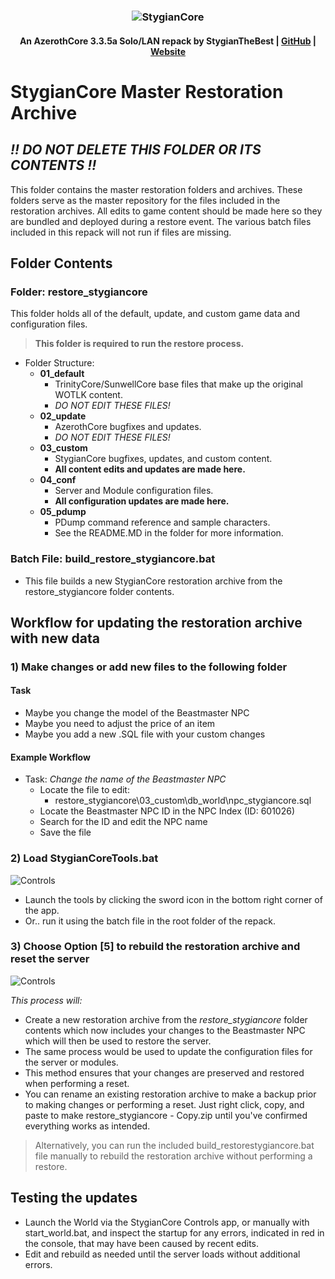 ### <p align="center">![StygianCore](https://stygianthebest.github.io/assets/img/logo/world_of_stygiancore.png "StygianCore")</p>

#### <p align="center"> An AzerothCore 3.3.5a Solo/LAN repack by StygianTheBest | [GitHub](https://github.com/StygianTheBest) | [Website](http://stygianthebest.github.io)</p>

# StygianCore Master Restoration Archive

## _!! DO NOT DELETE THIS FOLDER OR ITS CONTENTS !!_

This folder contains the master restoration folders and archives. These folders serve as the master repository for the files included in the restoration archives. All edits to game content should be made here so they are bundled and deployed during a restore event. The various batch files included in this repack will not run if files are missing.

## Folder Contents

### Folder: restore_stygiancore

This folder holds all of the default, update, and custom game data and configuration files.

> **This folder is required to run the restore process.**

- Folder Structure:
  - **01_default**
    - TrinityCore/SunwellCore base files that make up the original WOTLK content.
    - _DO NOT EDIT THESE FILES!_
  - **02_update**
    - AzerothCore bugfixes and updates.
    - _DO NOT EDIT THESE FILES!_
  - **03_custom**
    - StygianCore bugfixes, updates, and custom content.
    - **All content edits and updates are made here.**
  - **04_conf**
    - Server and Module configuration files.
    - **All configuration updates are made here.**
  - **05_pdump**
    - PDump command reference and sample characters.
    - See the README.MD in the folder for more information.

### Batch File: build_restore_stygiancore.bat

- This file builds a new StygianCore restoration archive from the restore_stygiancore folder contents.

## Workflow for updating the restoration archive with new data

### 1) Make changes or add new files to the following folder

#### Task

- Maybe you change the model of the Beastmaster NPC
- Maybe you need to adjust the price of an item
- Maybe you add a new .SQL file with your custom changes

#### Example Workflow

- Task: _Change the name of the Beastmaster NPC_
  - Locate the file to edit:
    - restore_stygiancore\03_custom\db_world\npc_stygiancore.sql
  - Locate the Beastmaster NPC ID in the NPC Index (ID: 601026)
  - Search for the ID and edit the NPC name
  - Save the file

### 2) Load StygianCoreTools.bat

![Controls](https://stygianthebest.github.io/assets/img/projects/stygiancore_controls/app_stygiancorecontrols.jpg)

- Launch the tools by clicking the sword icon in the bottom right corner of the app.
- Or.. run it using the batch file in the root folder of the repack.

### 3) Choose Option [5] to rebuild the restoration archive and reset the server

![Controls](https://stygianthebest.github.io/assets/img/projects/stygiancore_controls/restore_command.jpg)

_This process will:_

- Create a new restoration archive from the _restore_stygiancore_ folder contents which now includes your changes to the Beastmaster NPC which will then be used to restore the server.
- The same process would be used to update the configuration files for the server or modules.
- This method ensures that your changes are preserved and restored when performing a reset.
- You can rename an existing restoration archive to make a backup prior to making changes or performing a reset. Just right click, copy, and paste to make restore_stygiancore - Copy.zip until you've confirmed everything works as intended.

> Alternatively, you can run the included build_restorestygiancore.bat file manually to rebuild the restoration archive without performing a restore.

## Testing the updates

- Launch the World via the StygianCore Controls app, or manually with start_world.bat, and inspect the startup for any errors, indicated in red in the console, that may have been caused by recent edits.
- Edit and rebuild as needed until the server loads without additional errors.
